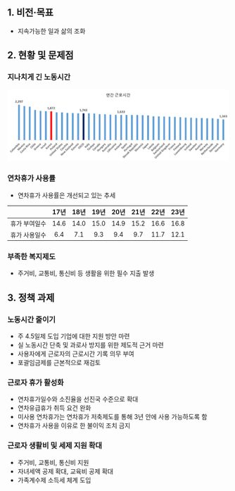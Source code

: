 ## 1. 비전·목표

- 지속가능한 일과 삶의 조화

## 2. 현황 및 문제점

### 지나치게 긴 노동시간

![OECD 국가 근로시간](./img/OECD%20근로시간.png)

### 연차휴가 사용률

- 연차휴가 사용률은 개선되고 있는 추세

||17년|18년|19년|20년|21년|22년|23년|
|:-:|:-:|:-:|:-:|:-:|:-:|:-:|:-:|
|휴가 부여일수|14.6|14.0|15.0|14.9|15.2|16.6|16.8|
|휴가 사용일수|6.4|7.1|9.3|9.4|9.7|11.7|12.1|

### 부족한 복지제도

- 주거비, 교통비, 통신비 등 생활을 위한 필수 지출 발생

## 3. 정책 과제

### 노동시간 줄이기

- 주 4.5일제 도입 기업에 대한 지원 방안 마련
- 실 노동시간 단축 및 과로사 방지를 위한 제도적 근거 마련
- 사용자에게 근로자의 근로시간 기록 의무 부여
- 포괄임금제를 근본적으로 재검토

### 근로자 휴가 활성화

- 연차휴가일수와 소진율을 선진국 수준으로 확대
- 연차유급휴가 취득 요건 완화
- 미사용 연차휴가는 연차휴가 저축제도를 통해 3년 안에 사용 가능하도록 함
- 연차휴가 사용을 이유로 한 불이익 조치 금지

### 근로자 생활비 및 세제 지원 확대

- 주거비, 교통비, 통신비 지원
- 자녀세액 공제 확대, 교육비 공제 확대
- 가족계수제 소득세 체계 도입
